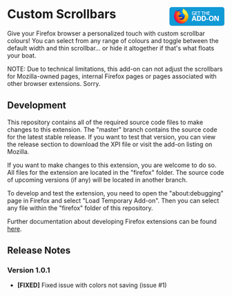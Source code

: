 # Custom Scrollbars [<img align="right" src=".github/fxaddon.png">](https://addons.mozilla.org/firefox/addon/custom-scrollbars/)
Give your Firefox browser a personalized touch with custom scrollbar colours! You can select from any range of colours and toggle between the default width and thin scrollbar... or hide it altogether if that's what floats your boat.

NOTE: Due to technical limitations, this add-on can not adjust the scrollbars for Mozilla-owned pages, internal Firefox pages or pages associated with other browser extensions. Sorry.

## Development
This repository contains all of the required source code files to make changes to this extension. The "master" branch contains the source code for the latest stable release. If you want to test that version, you can view the release section to download the XPI file or visit the add-on listing on Mozilla.

If you want to make changes to this extension, you are welcome to do so. All files for the extension are located in the "firefox" folder. The source code of upcoming versions (if any) will be located in another branch.

To develop and test the extension, you need to open the "about:debugging" page in Firefox and select "Load Temporary Add-on". Then you can select any file within the "firefox" folder of this repository.

Further documentation about developing Firefox extensions can be found [here](https://developer.mozilla.org/docs/Mozilla/Add-ons/WebExtensions/Your_first_WebExtension).

## Release Notes
### Version 1.0.1
* **[FIXED]** Fixed issue with colors not saving (issue #1)